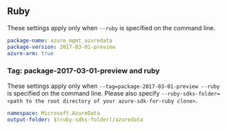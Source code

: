 ## Ruby

These settings apply only when `--ruby` is specified on the command line.

```yaml
package-name: azure_mgmt_azuredata
package-version: 2017-03-01-preview
azure-arm: true
```

### Tag: package-2017-03-01-preview and ruby

These settings apply only when `--tag=package-2017-03-01-preview --ruby` is specified on the command line.
Please also specify `--ruby-sdks-folder=<path to the root directory of your azure-sdk-for-ruby clone>`.

```yaml $(tag) == 'package-2017-03-01-preview' && $(ruby)
namespace: Microsoft.AzureData
output-folder: $(ruby-sdks-folder)/azuredata
```
